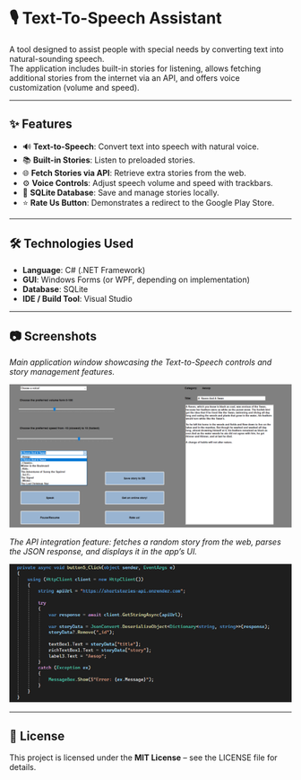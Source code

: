# 🎙️ Text-To-Speech Assistant

A tool designed to assist people with special needs by converting text into natural-sounding speech.  
The application includes built-in stories for listening, allows fetching additional stories from the internet via an API, and offers voice customization (volume and speed).

---

## ✨ Features

- 🔊 **Text-to-Speech**: Convert text into speech with natural voice.  
- 📚 **Built-in Stories**: Listen to preloaded stories.  
- 🌐 **Fetch Stories via API**: Retrieve extra stories from the web.  
- ⚙️ **Voice Controls**: Adjust speech volume and speed with trackbars.  
- 💾 **SQLite Database**: Save and manage stories locally.  
- ⭐ **Rate Us Button**: Demonstrates a redirect to the Google Play Store.  

---

## 🛠️ Technologies Used

- **Language**: C# (.NET Framework)  
- **GUI**: Windows Forms (or WPF, depending on implementation)  
- **Database**: SQLite  
- **IDE / Build Tool**: Visual Studio  

---

## 📷 Screenshots

*Main application window showcasing the Text-to-Speech controls and story management features.*

![App UI](assets/TTSapp.png)

*The API integration feature: fetches a random story from the web, parses the JSON response, and displays it in the app’s UI.*

![API integration code](assets/API_integration.png)

---

## 📝 License

This project is licensed under the **MIT License** – see the LICENSE file for details.
